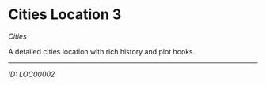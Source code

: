 # Cities Location 3

*Cities*

A detailed cities location with rich history and plot hooks.

---
*ID: LOC00002*